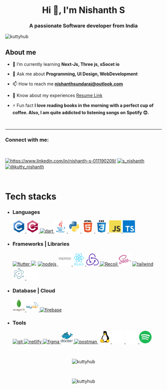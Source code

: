 <h1 align="center">Hi 👋, I'm Nishanth S</h1>
<h3 align="center">A passionate Software developer from India</h3>

<p align="left"> <img src="https://komarev.com/ghpvc/?username=kuttyhub&label=Profile%20views&color=0e75b6&style=flat" alt="kuttyhub" /> </p>

## About me

- 🌱 I’m currently learning **Next-Js, Three js, sSocet io**

<!-- - 👨‍💻 All of my projects are available at [https://nishanths.dev](https://nishanths.dev) -->

- 💬 Ask me about **Programming, UI Design, WebDevelopment**

- 📫 How to reach me **nishanthsundaraj@outlook.com**

- 📄 Know about my experiences [Resume Link](https://drive.google.com/file/d/1o-Cum72jmI5zuEZsIMdJSI6MY4ir2tRq/view?usp=sharing)

- ⚡ Fun fact **I love reading books in the morning with a perfect cup of coffee. Also, I am quite addicted to listening songs on Spotify 😊.**
<br/>
<hr/>
<h3 align="left">Connect with me:</h3>
<br/>
<p align="left">
    <!-- linkedin -->
    <a href="www.linkedin.com/in/s-nishanth" target="blank"><img
            align="center"
            src="https://raw.githubusercontent.com/rahuldkjain/github-profile-readme-generator/master/src/images/icons/Social/linked-in-alt.svg"
            alt="https://www.linkedin.com/in/nishanth-s-011190209/" height="30" width="40" /></a>
    <!-- leetcode -->
    <a href="https://www.leetcode.com/s_nishanth" target="blank"><img align="center"
            src="https://raw.githubusercontent.com/rahuldkjain/github-profile-readme-generator/master/src/images/icons/Social/leet-code.svg"
            alt="s_nishanth" height="30" width="40" /></a>
    <!-- hackerranck -->
    <a href="https://www.hackerrank.com/@kutty_nishanth" target="blank"><img align="center"
            src="https://raw.githubusercontent.com/rahuldkjain/github-profile-readme-generator/master/src/images/icons/Social/hackerrank.svg"
            alt="@kutty_nishanth" height="30" width="40" /></a>
</p>
<br/>

# Tech stacks

- <h3>Languages</h3>
    <p>
          <!-- C -->
        <a href="https://www.cprogramming.com/" target="_blank" rel="noreferrer"> <img
                src="https://raw.githubusercontent.com/devicons/devicon/master/icons/c/c-original.svg" alt="c" width="40"
                height="40" /> </a>
        <!--CPP-->
        <a href="https://www.w3schools.com/cpp/" target="_blank" rel="noreferrer"> <img
                src="https://raw.githubusercontent.com/devicons/devicon/master/icons/cplusplus/cplusplus-original.svg"
                alt="cplusplus" width="40" height="40" /> </a>
        <!-- dart -->
        <a href="https://dart.dev" target="_blank" rel="noreferrer"> <img
                src="https://www.vectorlogo.zone/logos/dartlang/dartlang-icon.svg" alt="dart" width="40" height="40" />
        </a>
        <!-- java -->
        <a href="https://www.java.com" target="_blank" rel="noreferrer">
            <img src="https://raw.githubusercontent.com/devicons/devicon/master/icons/java/java-original.svg" alt="java"
                width="40" height="40" /> </a>
        <!-- python -->
        <a href="https://www.python.org" target="_blank" rel="noreferrer"> <img
                src="https://raw.githubusercontent.com/devicons/devicon/master/icons/python/python-original.svg"
                alt="python" width="40" height="40" /> </a>
        <!-- html -->
        <a href="https://www.w3.org/html/" target="_blank" rel="noreferrer"> <img
                src="https://raw.githubusercontent.com/devicons/devicon/master/icons/html5/html5-original-wordmark.svg"
                alt="html5" width="40" height="40" /> </a>
        <!-- css -->
        <a href="https://www.w3schools.com/css/" target="_blank" rel="noreferrer"> <img
                src="https://raw.githubusercontent.com/devicons/devicon/master/icons/css3/css3-original-wordmark.svg"
                alt="css3" width="40" height="40" /> </a>
        <!-- javascript -->
        <a href="https://developer.mozilla.org/en-US/docs/Web/JavaScript" target="_blank" rel="noreferrer"> <img
                src="https://raw.githubusercontent.com/devicons/devicon/master/icons/javascript/javascript-original.svg"
                alt="javascript" width="40" height="40" /> </a>
        <!-- typescript -->
        <a href="https://www.typescriptlang.org/" target="_blank" rel="noreferrer"> <img
                src="https://raw.githubusercontent.com/devicons/devicon/master/icons/typescript/typescript-original.svg"
                alt="typescript" width="40" height="40" /> </a>

    <p>

- <h3> Frameworks | Libraries</h3>
    <p align="left">
        <!--flutter -->
        <a href="https://flutter.dev" target="_blank" rel="noreferrer"> <img
                src="https://www.vectorlogo.zone/logos/flutterio/flutterio-icon.svg" alt="flutter" width="40" height="40" />
        </a>
        <!-- lottie -->
        <a href="https://lottiefiles.com/"><img src="https://avatars.githubusercontent.com/u/30947444?s=200&v=4"
                height="40"></a>
        <!-- node js -->
        <a href="https://nodejs.org" target="_blank" rel="noreferrer"> <img
                src="https://img.icons8.com/color/48/000000/nodejs.png" style="background-color:white;padding:.1rem;"
                alt="nodejs" width="40" height="40" /> </a>
        <!-- Express -->
        <a href="https://expressjs.com" target="_blank" rel="noreferrer"> <img
                src="https://raw.githubusercontent.com/devicons/devicon/master/icons/express/express-original-wordmark.svg"
                style="background-color:white;padding:.1rem;" alt="express" width="40" height="40" /> </a>
        <!-- React js -->
        <a href="https://reactjs.org/" target="_blank" rel="noreferrer"> <img
                src="https://raw.githubusercontent.com/devicons/devicon/master/icons/react/react-original-wordmark.svg"
                alt="react" width="40" height="40" /> </a>
        <!-- Redux -->
        <a href="https://redux.js.org" target="_blank" rel="noreferrer"> <img
                src="https://raw.githubusercontent.com/devicons/devicon/master/icons/redux/redux-original.svg" alt="redux"
                width="40" height="40" /> </a>
        <!-- Recoil -->
        <a href="https://recoiljs.org" target="_blank" rel="noreferrer"> <img src="https://recoiljs.org/img/logo--dark.svg"
                alt="Recoil" width="40" height="40" /> </a>
        <!-- Sass -->
        <a href="https://sass-lang.com" target="_blank" rel="noreferrer"> <img
                src="https://raw.githubusercontent.com/devicons/devicon/master/icons/sass/sass-original.svg" alt="sass"
                width="40" height="40" /><a>
        <!-- Tailwind -->
        <a href="https://tailwindcss.com/" target="_blank" rel="noreferrer"> <img
                src="https://www.vectorlogo.zone/logos/tailwindcss/tailwindcss-icon.svg" alt="tailwind" width="40"
                height="40" /> </a>
        <!-- electron -->
        <a href="https://www.electronjs.org" target="_blank" rel="noreferrer"> <img
                src="https://raw.githubusercontent.com/devicons/devicon/master/icons/electron/electron-original.svg"
                alt="electron" width="40" height="40" /> </a>
        <!-- Next js -->
        <a href="https://nextjs.org/" target="_blank" rel="noreferrer">
            <img src= "/assets/nextjs.svg" alt = "nextJs" height="40"/>
        </a>
    </p>

- <h3>Database | Cloud</h3>
    <p>
    <a href="https://www.mongodb.com/" target="_blank" rel="noreferrer"> <img
                src="https://raw.githubusercontent.com/devicons/devicon/master/icons/mongodb/mongodb-original-wordmark.svg"
                alt="mongodb" width="40" height="40" /> </a>
        <a href="https://www.mysql.com/" target="_blank" rel="noreferrer"> <img
                src="https://raw.githubusercontent.com/devicons/devicon/master/icons/mysql/mysql-original-wordmark.svg"
                alt="mysql" width="40" height="40" /><a
            <a href="https://firebase.google.com/" target="_blank" rel="noreferrer"> <img
                src="https://www.vectorlogo.zone/logos/firebase/firebase-icon.svg" alt="firebase" width="40"
                height="40" />
        </a>
    </p>

- <h3>Tools</h3>
    <p>
        <!-- git -->
        <a href="https://git-scm.com/" target="_blank" rel="noreferrer"> <img
                src="https://www.vectorlogo.zone/logos/git-scm/git-scm-icon.svg" alt="git" width="40" height="40" />
        </a>
        <!-- netlify -->
        <a href="https://www.netlify.com" target="_blank" rel="noreferrer">
            <img src="https://img.icons8.com/external-tal-revivo-shadow-tal-revivo/100/000000/external-netlify-a-cloud-computing-company-that-offers-hosting-and-serverless-backend-services-for-static-websites-logo-shadow-tal-revivo.png"
                height="40" width="40" alt="netlify" />
        </a>
        <!-- figma -->
        <a href="https://www.figma.com/" target="_blank" rel="noreferrer"> <img
                src="https://www.vectorlogo.zone/logos/figma/figma-icon.svg" alt="figma" width="40" height="40" /> </a>
        <!-- docker -->
        <a href="https://www.docker.com/" target="_blank" rel="noreferrer"> <img
                src="https://raw.githubusercontent.com/devicons/devicon/master/icons/docker/docker-original-wordmark.svg"
                alt="docker" width="40" height="40" /> </a>
        <!-- postman -->
        <a href="https://www.postman.com" target="_blank" rel="noreferrer"> <img
                src="https://www.vectorlogo.zone/logos/getpostman/getpostman-icon.svg" alt="postman" width="40"
                height="40" /> </a>
        <!-- linux -->
        <a href="https://www.linux.org/" target="_blank" rel="noreferrer"> <img
                src="https://raw.githubusercontent.com/devicons/devicon/master/icons/linux/linux-original.svg" alt="linux"
                width="40" height="40" /> </a>
        <!-- bash -->
        <a href="https://www.gnu.org/software/bash/" target="_blank" rel="noreferrer">
            <img src="/assets/bash.svg" height="40" alt="bash shell"/>
        </a>
        <!-- notion -->
        <a href="https://www.notion.so/" target="_blank" rel="noreferrer">
            <img src="/assets/notion.svg" height="40" alt="Notion"/>
        </a>
        <!-- spotify -->
        <a href="https://www.spotify.com/" target="_blank" rel="noreferrer">
        <img src="/assets/spotify.svg" height="40" alt="Spotify"/>
        </a>
    </p>
<br/>

<p align="center">
    <img align="center" src="https://github-readme-streak-stats.herokuapp.com/?user=kuttyhub&" alt="kuttyhub" />
</p>
            
<br/>
            
<p align="center">
    <img align="center" src="https://github-readme-stats.vercel.app/api/top-langs?username=kuttyhub&show_icons=true&locale=en&layout=compact" alt="kuttyhub" />
</p>

